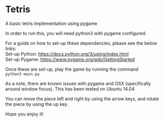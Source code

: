 # Tetris
A basic tetris implementation using pygame

In order to run this, you will need python3 with pygame configured.

For a guide on how to set-up these dependencies, please see the below links:
<br>Set-up Python: https://docs.python.org/3/using/index.html
<br>Set-up Pygame: https://www.pygame.org/wiki/GettingStarted

Once these are set-up, play the game by running the command
<br><code>python3 main.py</code>

As a note, there are known issues with pygame and OSX (specifically around window focus).  This has been tested on Ubuntu 14.04

You can move the piece left and right by using the arrow keys, and rotate the piece by using the up key.

Hope you enjoy it!
